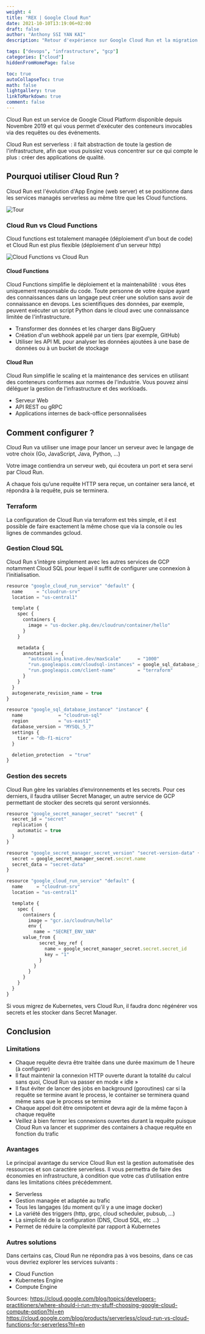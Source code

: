 ```yaml
---
weight: 4
title: "REX | Google Cloud Run"
date: 2021-10-10T13:19:06+02:00
draft: false
author: "Anthony SSI YAN KAI"
description: "Retour d'expérience sur Google Cloud Run et la migration d'une app K8s vers Cloud Run"

tags: ["devops", "infrastructure", "gcp"]
categories: ["cloud"]
hiddenFromHomePage: false

toc: true
autoCollapseToc: true
math: false
lightgallery: true
linkToMarkdown: true
comment: false
---
```


Cloud Run est un service de Google Cloud Platform disponible depuis Novembre 2019 et qui vous permet d'exécuter des conteneurs invocables via des requêtes ou des événements.

<!--more-->

Cloud Run est serverless : il fait abstraction de toute la gestion de l'infrastructure, afin que vous puissiez vous concentrer sur ce qui compte le plus : créer des applications de qualité.

## Pourquoi utiliser Cloud Run ?

Cloud Run est l'évolution d'App Engine (web server) et se positionne dans les services managés serverless au même titre que les Cloud functions.

![Tour](/posts/google/tour.png)

### Cloud Run vs Cloud Functions
Cloud functions est totalement managée (déploiement d'un bout de code) et Cloud Run est plus flexible (déploiement d'un serveur http)

![Cloud Functions vs Cloud Run](/posts/google/runvsfunctions.png)

#### Cloud Functions
Cloud Functions simplifie le déploiement et la maintenabilité : vous êtes uniquement responsable du code. 
Toute personne de votre équipe ayant des connaissances dans un langage peut créer une solution sans avoir de connaissance en devops. 
Les scientifiques des données, par exemple, peuvent exécuter un script Python dans le cloud avec une connaissance limitée de l'infrastructure.

- Transformer des données et les charger dans BigQuery
- Création d'un webhook appelé par un tiers (par exemple, GitHub)
- Utiliser les API ML pour analyser les données ajoutées à une base de données ou à un bucket de stockage

#### Cloud Run
Cloud Run simplifie le scaling et la maintenance des services en utilisant des conteneurs conformes aux normes de l'industrie. 
Vous pouvez ainsi déléguer la gestion de l'infrastructure et des workloads.

- Serveur Web
- API REST ou gRPC
- Applications internes de back-office personnalisées

## Comment configurer ?

Cloud Run va utiliser une image pour lancer un serveur avec le langage de votre choix (Go, JavaScript, Java, Python, …)

Votre image contiendra un serveur web, qui écoutera un port et sera servi par Cloud Run.

A chaque fois qu’une requête HTTP sera reçue, un container sera lancé, et répondra à la requête, puis se terminera.

### Terraform

La configuration de Cloud Run via terraform est très simple, et il est possible de faire exactement la même chose que via la console ou les lignes de commandes gcloud.

### Gestion Cloud SQL

Cloud Run s’intègre simplement avec les autres services de GCP notamment Cloud SQL pour lequel il suffit de configurer une connexion à l’initialisation.

```jsx
resource "google_cloud_run_service" "default" {
  name     = "cloudrun-srv"
  location = "us-central1"

  template {
    spec {
      containers {
        image = "us-docker.pkg.dev/cloudrun/container/hello"
      }
    }

    metadata {
      annotations = {
        "autoscaling.knative.dev/maxScale"      = "1000"
        "run.googleapis.com/cloudsql-instances" = google_sql_database_instance.instance.connection_name
        "run.googleapis.com/client-name"        = "terraform"
      }
    }
  }
  autogenerate_revision_name = true
}

resource "google_sql_database_instance" "instance" {
  name             = "cloudrun-sql"
  region           = "us-east1"
  database_version = "MYSQL_5_7"
  settings {
    tier = "db-f1-micro"
  }

  deletion_protection  = "true"
}
```

### Gestion des secrets

Cloud Run gère les variables d’environnements et les secrets. Pour ces derniers, il faudra utiliser Secret Manager, un autre service de GCP permettant de stocker des secrets qui seront versionnés.

```jsx
resource "google_secret_manager_secret" "secret" {
  secret_id = "secret"
  replication {
    automatic = true
  }
}

resource "google_secret_manager_secret_version" "secret-version-data" {
  secret = google_secret_manager_secret.secret.name
  secret_data = "secret-data"
}

resource "google_cloud_run_service" "default" {
  name     = "cloudrun-srv"
  location = "us-central1"

  template {
    spec {
      containers {
        image = "gcr.io/cloudrun/hello"
        env {
          name = "SECRET_ENV_VAR"
      value_from {
            secret_key_ref {
              name = google_secret_manager_secret.secret.secret_id
              key = "1"
            }
          }
        }
      }
    }
  }
}
```

Si vous migrez de Kubernetes, vers Cloud Run, il faudra donc régénérer vos secrets et les stocker dans Secret Manager.

## Conclusion

### Limitations

- Chaque requête devra être traitée dans une durée maximum de 1 heure (à configurer)
- Il faut maintenir la connexion HTTP ouverte durant la totalité du calcul sans quoi, Cloud Run va passer en mode « idle »
- Il faut éviter de lancer des jobs en background (goroutines) car si la requête se termine avant le process, le container se terminera quand même sans que le process se termine
- Chaque appel doit être omnipotent et devra agir de la même façon à chaque requête
- Veillez à bien fermer les connexions ouvertes durant la requête puisque Cloud Run va lancer et supprimer des containers à chaque requête en fonction du trafic

### Avantages

Le principal avantage du service Cloud Run est la gestion automatisée des ressources et son caractère serverless. 
Il vous permettra de faire des économies en infrastructure, à condition que votre cas d’utilisation entre dans les limitations citées précédemment.

- Serverless
- Gestion managée et adaptée au trafic
- Tous les langages (du moment qu’il y a une image docker)
- La variété des triggers (http, grpc, cloud scheduler, pubsub, …)
- La simplicité de la configuration (DNS, Cloud SQL, etc …)
- Permet de réduire la complexité par rapport à Kubernetes

### Autres solutions

Dans certains cas, Cloud Run ne répondra pas à vos besoins, dans ce cas vous devriez explorer les services suivants :

- Cloud Function
- Kubernetes Engine
- Compute Engine

Sources:
https://cloud.google.com/blog/topics/developers-practitioners/where-should-i-run-my-stuff-choosing-google-cloud-compute-option?hl=en
https://cloud.google.com/blog/products/serverless/cloud-run-vs-cloud-functions-for-serverless?hl=en